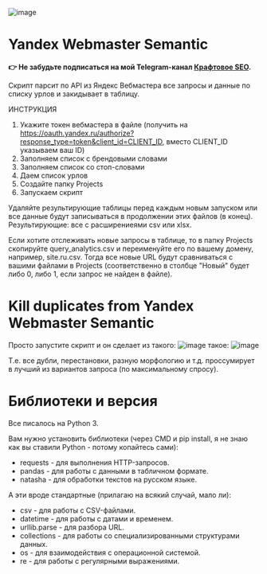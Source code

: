 ![image](https://github.com/user-attachments/assets/c4c140bf-0f5d-460c-930d-99c42290d4cc)

# Yandex Webmaster Semantic

**👉 Не забудьте подписаться на мой Telegram-канал <a href="https://t.me/craftseo">Крафтовое SEO</a>.**

Скрипт парсит по API из Яндекс Вебмастера все запросы и данные по списку урлов и закидывает в таблицу. 

ИНСТРУКЦИЯ
1) Укажите токен вебмастера в файле (получить на https://oauth.yandex.ru/authorize?response_type=token&client_id=CLIENT_ID, вместо CLIENT_ID указываем ваш ID)
2) Заполняем список с брендовыми словами
3) Заполняем список со стоп-словами
4) Даем список урлов
5) Создайте папку Projects
6) Запускаем скрипт

Удаляйте результирующие таблицы перед каждым новым запуском или все данные будут записываться в продолжении этих файлов (в конец). Результирующие: все с расширениеями csv или xlsx.

Если хотите отслеживать новые запросы в таблице, то в папку Projects скопируйте query_analytics.csv и переименуйте его по вашему домену, например, site.ru.csv. Тогда все новые URL будут сравниваться с вашими файлами в Projects (соответственно в столбце "Новый" будет либо 0, либо 1, если запрос не найден в файле).


# Kill duplicates from Yandex Webmaster Semantic
Просто запустите скрипт и он сделает из такого:
![image](https://github.com/user-attachments/assets/fa1d0800-1e2a-4d07-9337-4c9eeb54bda1)
такое:
![image](https://github.com/user-attachments/assets/604b992e-f5f0-4205-914f-7061f55a2d8c)

Т.е. все дубли, перестановки, разную морфологию и т.д. проссумирует в лучший из вариантов запроса (по максимальному спросу).

# Библиотеки и версия
Все писалось на Python 3.

Вам нужно установить библиотеки (через CMD и pip install, я не знаю как вы ставили Python - потому копайтесь сами):
- requests - для выполнения HTTP-запросов.
- pandas - для работы с данными в табличном формате.
- natasha - для обработки текстов на русском языке.

А эти вроде стандартные (прилагаю на всякий случай, мало ли):
- csv - для работы с CSV-файлами.
- datetime - для работы с датами и временем.
- urllib.parse - для разбора URL.
- collections - для работы со специализированными структурами данных.
- os - для взаимодействия с операционной системой.
- re - для работы с регулярными выражениями.
